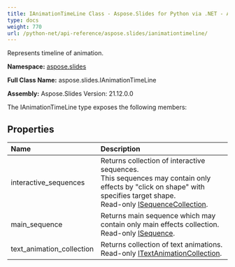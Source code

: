 ```yaml
---
title: IAnimationTimeLine Class - Aspose.Slides for Python via .NET - API Reference
type: docs
weight: 770
url: /python-net/api-reference/aspose.slides/ianimationtimeline/
---
```


Represents timeline of animation.

**Namespace:** [aspose.slides](/python-net/api-reference/aspose.slides/)

**Full Class Name:** aspose.slides.IAnimationTimeLine

**Assembly:**  Aspose.Slides Version: 21.12.0.0

The IAnimationTimeLine type exposes the following members:
## **Properties**
|**Name**|**Description**|
| :- | :- |
|interactive_sequences|Returns collection of interactive sequences.<br/>            This sequences may contain only effects by "click on shape" with specifies target shape.<br/>            Read-only [ISequenceCollection](/python-net/api-reference/aspose.slides.animation/isequencecollection/).|
|main_sequence|Returns main sequence which may contain only main effects collection.<br/>            Read-only [ISequence](/python-net/api-reference/aspose.slides.animation/isequence/).|
|text_animation_collection|Returns collection of text animations.<br/>            Read-only [ITextAnimationCollection](/python-net/api-reference/aspose.slides.animation/itextanimationcollection/).|
